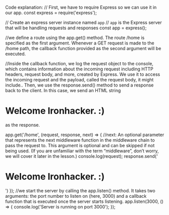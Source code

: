 Code explanation:
// First, we have to require Express so we can use it in our app.
const express = require('express');

// Create an express server instance named `app`
// `app` is the Express server that will be handling requests and responses
const app = express();

//we define a route using the app.get() method. The route /home is specified as the first argument. Whenever a GET request is made to the /home path, the callback function provided as the second argument will be executed.

//Inside the callback function, we log the request object to the console, which contains information about the incoming request including HTTP headers, request body, and more, created by Express. We use it to access the incoming request and the payload, called the request body, it might include.. Then, we use the response.send() method to send a response back to the client. In this case, we send an HTML string <h1>Welcome Ironhacker. :)</h1> as the response.

app.get('/home', (request, response, next) => {
    //next: An optional parameter that represents the next middleware function in the middleware chain to pass the request to. This argument is optional and can be skipped if not being used. (If you are unfamiliar with the term “middleware”, don’t worry, we will cover it later in the lesson.)
    console.log(request);
    response.send('<h1>Welcome Ironhacker. :)</h1>')
});
//we start the server by calling the app.listen() method. It takes two arguments: the port number to listen on (here, 3000) and a callback function that is executed once the server starts listening.
app.listen(3000, () => {
    console.log('Server is running on port 3000');
});

